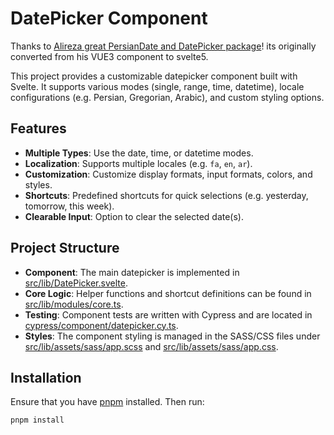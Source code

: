 # DatePicker Component

Thanks to [Alireza great PersianDate and DatePicker package](https://github.com/alireza-ab/vue3-persian-datepicker)! its originally converted from his VUE3 component to svelte5.

This project provides a customizable datepicker component built with Svelte. It supports various modes (single, range, time, datetime), locale configurations (e.g. Persian, Gregorian, Arabic), and custom styling options.

## Features

- **Multiple Types**: Use the date, time, or datetime modes.
- **Localization**: Supports multiple locales (e.g. `fa`, `en`, `ar`).
- **Customization**: Customize display formats, input formats, colors, and styles.
- **Shortcuts**: Predefined shortcuts for quick selections (e.g. yesterday, tomorrow, this week).
- **Clearable Input**: Option to clear the selected date(s).

## Project Structure

- **Component**: The main datepicker is implemented in [src/lib/DatePicker.svelte](src/lib/DatePicker.svelte).
- **Core Logic**: Helper functions and shortcut definitions can be found in [src/lib/modules/core.ts](src/lib/modules/core.ts).
- **Testing**: Component tests are written with Cypress and are located in [cypress/component/datepicker.cy.ts](cypress/component/datepicker.cy.ts).
- **Styles**: The component styling is managed in the SASS/CSS files under [src/lib/assets/sass/app.scss](src/lib/assets/sass/app.scss) and [src/lib/assets/sass/app.css](src/lib/assets/sass/app.css).

## Installation

Ensure that you have [pnpm](https://pnpm.io/) installed. Then run:

```sh
pnpm install
```
